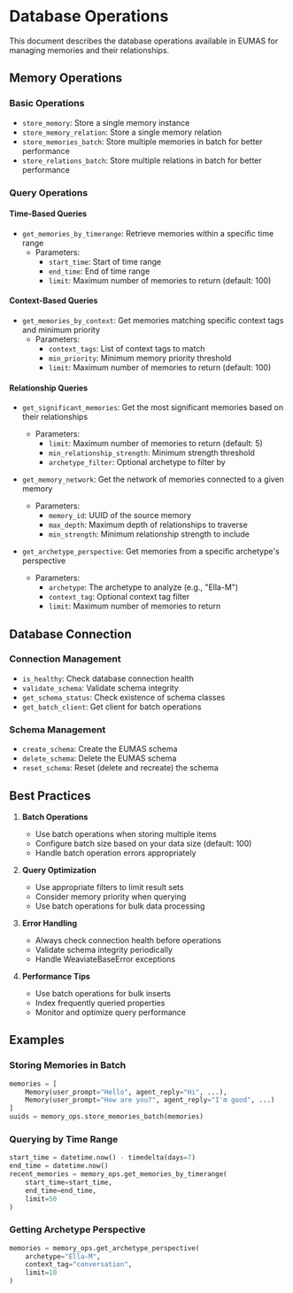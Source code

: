 # Database Operations

This document describes the database operations available in EUMAS for managing memories and their relationships.

## Memory Operations

### Basic Operations

- `store_memory`: Store a single memory instance
- `store_memory_relation`: Store a single memory relation
- `store_memories_batch`: Store multiple memories in batch for better performance
- `store_relations_batch`: Store multiple relations in batch for better performance

### Query Operations

#### Time-Based Queries
- `get_memories_by_timerange`: Retrieve memories within a specific time range
  - Parameters:
    - `start_time`: Start of time range
    - `end_time`: End of time range
    - `limit`: Maximum number of memories to return (default: 100)

#### Context-Based Queries
- `get_memories_by_context`: Get memories matching specific context tags and minimum priority
  - Parameters:
    - `context_tags`: List of context tags to match
    - `min_priority`: Minimum memory priority threshold
    - `limit`: Maximum number of memories to return (default: 100)

#### Relationship Queries
- `get_significant_memories`: Get the most significant memories based on their relationships
  - Parameters:
    - `limit`: Maximum number of memories to return (default: 5)
    - `min_relationship_strength`: Minimum strength threshold
    - `archetype_filter`: Optional archetype to filter by

- `get_memory_network`: Get the network of memories connected to a given memory
  - Parameters:
    - `memory_id`: UUID of the source memory
    - `max_depth`: Maximum depth of relationships to traverse
    - `min_strength`: Minimum relationship strength to include

- `get_archetype_perspective`: Get memories from a specific archetype's perspective
  - Parameters:
    - `archetype`: The archetype to analyze (e.g., "Ella-M")
    - `context_tag`: Optional context tag filter
    - `limit`: Maximum number of memories to return

## Database Connection

### Connection Management
- `is_healthy`: Check database connection health
- `validate_schema`: Validate schema integrity
- `get_schema_status`: Check existence of schema classes
- `get_batch_client`: Get client for batch operations

### Schema Management
- `create_schema`: Create the EUMAS schema
- `delete_schema`: Delete the EUMAS schema
- `reset_schema`: Reset (delete and recreate) the schema

## Best Practices

1. **Batch Operations**
   - Use batch operations when storing multiple items
   - Configure batch size based on your data size (default: 100)
   - Handle batch operation errors appropriately

2. **Query Optimization**
   - Use appropriate filters to limit result sets
   - Consider memory priority when querying
   - Use batch operations for bulk data processing

3. **Error Handling**
   - Always check connection health before operations
   - Validate schema integrity periodically
   - Handle WeaviateBaseError exceptions

4. **Performance Tips**
   - Use batch operations for bulk inserts
   - Index frequently queried properties
   - Monitor and optimize query performance

## Examples

### Storing Memories in Batch
```python
memories = [
    Memory(user_prompt="Hello", agent_reply="Hi", ...),
    Memory(user_prompt="How are you?", agent_reply="I'm good", ...)
]
uuids = memory_ops.store_memories_batch(memories)
```

### Querying by Time Range
```python
start_time = datetime.now() - timedelta(days=7)
end_time = datetime.now()
recent_memories = memory_ops.get_memories_by_timerange(
    start_time=start_time,
    end_time=end_time,
    limit=50
)
```

### Getting Archetype Perspective
```python
memories = memory_ops.get_archetype_perspective(
    archetype="Ella-M",
    context_tag="conversation",
    limit=10
)
```
